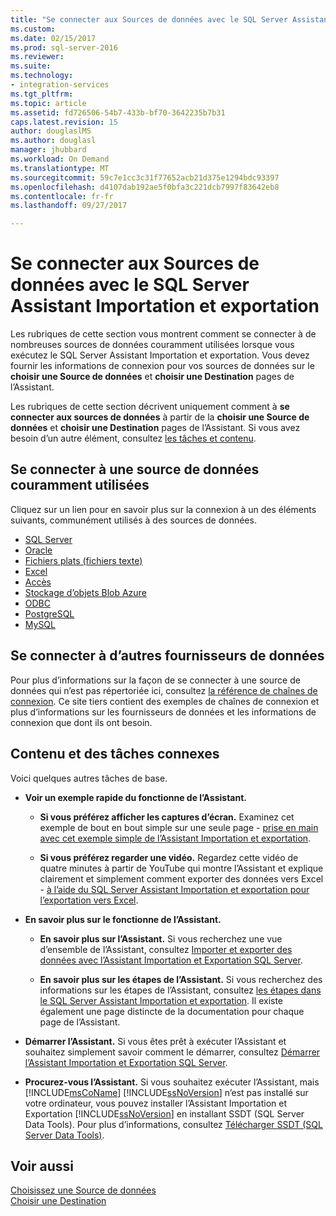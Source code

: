 ```yaml
---
title: "Se connecter aux Sources de données avec le SQL Server Assistant Importation et exportation | Documents Microsoft"
ms.custom: 
ms.date: 02/15/2017
ms.prod: sql-server-2016
ms.reviewer: 
ms.suite: 
ms.technology:
- integration-services
ms.tgt_pltfrm: 
ms.topic: article
ms.assetid: fd726506-54b7-433b-bf70-3642235b7b31
caps.latest.revision: 15
author: douglaslMS
ms.author: douglasl
manager: jhubbard
ms.workload: On Demand
ms.translationtype: MT
ms.sourcegitcommit: 59c7e1cc3c31f77652acb21d375e1294bdc93397
ms.openlocfilehash: d4107dab192ae5f0bfa3c221dcb7997f83642eb8
ms.contentlocale: fr-fr
ms.lasthandoff: 09/27/2017

---
```

# <a name="connect-to-data-sources-with-the-sql-server-import-and-export-wizard"></a>Se connecter aux Sources de données avec le SQL Server Assistant Importation et exportation
Les rubriques de cette section vous montrent comment se connecter à de nombreuses sources de données couramment utilisées lorsque vous exécutez le SQL Server Assistant Importation et exportation. Vous devez fournir les informations de connexion pour vos sources de données sur le **choisir une Source de données** et **choisir une Destination** pages de l’Assistant.

Les rubriques de cette section décrivent uniquement comment à **se connecter aux sources de données** à partir de la **choisir une Source de données** et **choisir une Destination** pages de l’Assistant. Si vous avez besoin d’un autre élément, consultez [les tâches et contenu](#related).

## <a name="connect-to-a-commonly-used-data-source"></a>Se connecter à une source de données couramment utilisées
Cliquez sur un lien pour en savoir plus sur la connexion à un des éléments suivants, communément utilisés à des sources de données.
-   [SQL Server](../../integration-services/import-export-data/connect-to-a-sql-server-data-source-sql-server-import-and-export-wizard.md)
-   [Oracle](../../integration-services/import-export-data/connect-to-an-oracle-data-source-sql-server-import-and-export-wizard.md)
-   [Fichiers plats (fichiers texte)](../../integration-services/import-export-data/connect-to-a-flat-file-data-source-sql-server-import-and-export-wizard.md)
-   [Excel](../../integration-services/import-export-data/connect-to-an-excel-data-source-sql-server-import-and-export-wizard.md)
-   [Accès](../../integration-services/import-export-data/connect-to-an-access-data-source-sql-server-import-and-export-wizard.md)
-   [Stockage d’objets Blob Azure](../../integration-services/import-export-data/connect-to-azure-blob-storage-sql-server-import-and-export-wizard.md)
-   [ODBC](../../integration-services/import-export-data/connect-to-an-odbc-data-source-sql-server-import-and-export-wizard.md)
-   [PostgreSQL](../../integration-services/import-export-data/connect-to-a-postgresql-data-source-sql-server-import-and-export-wizard.md)
-   [MySQL](../../integration-services/import-export-data/connect-to-a-mysql-data-source-sql-server-import-and-export-wizard.md)

## <a name="connect-to-other-data-providers"></a>Se connecter à d’autres fournisseurs de données
Pour plus d’informations sur la façon de se connecter à une source de données qui n’est pas répertoriée ici, consultez [la référence de chaînes de connexion](https://www.connectionstrings.com/). Ce site tiers contient des exemples de chaînes de connexion et plus d’informations sur les fournisseurs de données et les informations de connexion que dont ils ont besoin.

## <a name="related"></a>Contenu et des tâches connexes  
Voici quelques autres tâches de base.
-   **Voir un exemple rapide du fonctionne de l’Assistant.**

    -   **Si vous préférez afficher les captures d’écran.** Examinez cet exemple de bout en bout simple sur une seule page - [prise en main avec cet exemple simple de l’Assistant Importation et exportation](../../integration-services/import-export-data/get-started-with-this-simple-example-of-the-import-and-export-wizard.md).

    -   **Si vous préférez regarder une vidéo.** Regardez cette vidéo de quatre minutes à partir de YouTube qui montre l’Assistant et explique clairement et simplement comment exporter des données vers Excel - [à l’aide du SQL Server Assistant Importation et exportation pour l’exportation vers Excel](https://go.microsoft.com/fwlink/?linkid=829049).

-   **En savoir plus sur le fonctionne de l’Assistant.**

    -   **En savoir plus sur l’Assistant.** Si vous recherchez une vue d’ensemble de l’Assistant, consultez [Importer et exporter des données avec l’Assistant Importation et Exportation SQL Server](../../integration-services/import-export-data/import-and-export-data-with-the-sql-server-import-and-export-wizard.md).

    -   **En savoir plus sur les étapes de l’Assistant.** Si vous recherchez des informations sur les étapes de l’Assistant, consultez [les étapes dans le SQL Server Assistant Importation et exportation](../../integration-services/import-export-data/steps-in-the-sql-server-import-and-export-wizard.md). Il existe également une page distincte de la documentation pour chaque page de l’Assistant.

-   **Démarrer l’Assistant.** Si vous êtes prêt à exécuter l’Assistant et souhaitez simplement savoir comment le démarrer, consultez [Démarrer l’Assistant Importation et Exportation SQL Server](../../integration-services/import-export-data/start-the-sql-server-import-and-export-wizard.md).

-   **Procurez-vous l’Assistant.** Si vous souhaitez exécuter l’Assistant, mais [!INCLUDE[msCoName](../../includes/msconame-md.md)] [!INCLUDE[ssNoVersion](../../includes/ssnoversion-md.md)] n’est pas installé sur votre ordinateur, vous pouvez installer l’Assistant Importation et Exportation [!INCLUDE[ssNoVersion](../../includes/ssnoversion-md.md)] en installant SSDT (SQL Server Data Tools). Pour plus d’informations, consultez [Télécharger SSDT (SQL Server Data Tools)](https://msdn.microsoft.com/library/mt204009.aspx).

## <a name="see-also"></a>Voir aussi
[Choisissez une Source de données](../../integration-services/import-export-data/choose-a-data-source-sql-server-import-and-export-wizard.md)  
[Choisir une Destination](../../integration-services/import-export-data/choose-a-destination-sql-server-import-and-export-wizard.md)



